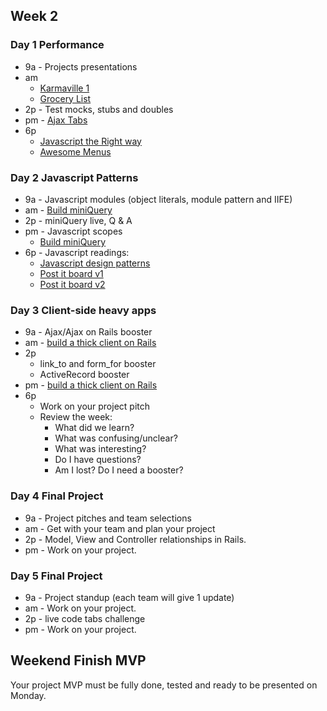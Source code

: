 ## Week 2

### Day 1 Performance
- 9a - Projects presentations
- am
  - [Karmaville 1](../../../../karma-ville-1-too-slow-challenge)
  - [Grocery List](../../../../behavior-drill-grocery-list-challenge)
- 2p - Test mocks, stubs and doubles
- pm - [Ajax Tabs](../../../../ajax-tabs-challenge)
- 6p
  - [Javascript the Right way](http://jstherightway.org/)
  - [Awesome Menus](../../../../awesome-menus-challenge)

### Day 2 Javascript Patterns

- 9a - Javascript modules (object literals, module pattern and IIFE)
- am - [Build miniQuery](../../../../miniQuery-challenge)
- 2p - miniQuery live, Q & A
- pm - Javascript scopes
  - [Build miniQuery](../../../../miniQuery-challenge)
- 6p - Javascript readings:
  - [Javascript design patterns](http://addyosmani.com/resources/essentialjsdesignpatterns/book/)
  - [Post it board v1](../../../../behavior-drill-post-it-board-v1-challenge)
  - [Post it board v2](../../../../behavior-drill-post-it-board-v2-challenge)

### Day 3 Client-side heavy apps

- 9a - Ajax/Ajax on Rails booster
- am - [build a thick client on Rails](../../../../build-a-thick-client-on-rails-challenge)
- 2p
   - link_to and form_for booster
   - ActiveRecord booster
- pm - [build a thick client on Rails](../../../../build-a-thick-client-on-rails-challenge)
- 6p
  - Work on your project pitch
  - Review the week:
    - What did we learn?
    - What was confusing/unclear?
    - What was interesting?
    - Do I have questions?
    - Am I lost? Do I need a booster?

### Day 4 Final Project

- 9a - Project pitches and team selections
- am - Get with your team and plan your project
- 2p - Model, View and Controller relationships in Rails.
- pm - Work on your project.

### Day 5 Final Project

- 9a - Project standup (each team will give 1 update)
- am - Work on your project.
- 2p - live code tabs challenge
- pm - Work on your project.


## Weekend Finish MVP
Your project MVP must be fully done, tested and ready to be presented on Monday.
